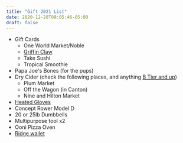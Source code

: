 ```yaml
---
title: "Gift 2021 List"
date: 2020-12-28T09:05:46-05:00
draft: false
---
```


* Gift Cards
    * One World Market/Noble
    * [Griffin Claw](http://shop.griffinclawbrewingcompany.com/gift-certificates/)
    * Take Sushi
    * Tropical Smoothie
* Papa Joe's Bones (for the pups)
* Dry Cider (check the following places, and anything [B Tier and up](https://dfar.io/cider/))
    * Plum Market
    * Off the Wagon (in Canton)
    * Nine and Hilton Market
* [Heated Gloves](https://www.amazon.com/VELAZZIO-Thermo1-Battery-Heated-Gloves/dp/B07YBWHP2L/ref=sr_1_1?dchild=1&keywords=heated+gloves&qid=1613148444&sr=8-1)
* Concept Rower Model D
* 20 or 25lb Dumbbells
* Multipurpose tool x2
* Ooni Pizza Oven
* [Ridge wallet](https://www.amazon.com/20Cards-Bulliant-Blocking-One-Piece-Aluminium/dp/B08FHWW3NR/ref=sr_1_31_sspa?adgrpid=1339205728876440&dchild=1&hvadid=83700429339879&hvbmt=be&hvdev=c&hvlocphy=104171&hvnetw=o&hvqmt=e&hvtargid=kwd-83700708792809%3Aloc-190&hydadcr=8382_10807620&keywords=ridge+wallet&qid=1615680495&sr=8-31-spons&psc=1&smid=A2N6D8PSEMR3TA&spLa=ZW5jcnlwdGVkUXVhbGlmaWVyPUEyWDM2TzBNMlhZTEJNJmVuY3J5cHRlZElkPUEwODc1MDMzMUQ4MUVPSzNXU0hCMiZlbmNyeXB0ZWRBZElkPUEwMDk3MDgwM1BUVFI4QTA0V0JUSiZ3aWRnZXROYW1lPXNwX2J0ZiZhY3Rpb249Y2xpY2tSZWRpcmVjdCZkb05vdExvZ0NsaWNrPXRydWU=)
